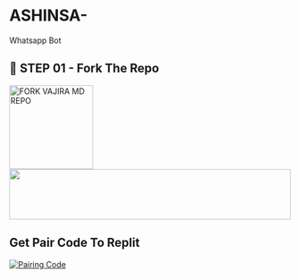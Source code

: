 # ASHINSA-
Whatsapp Bot

## 🎀 STEP 01 -  Fork The Repo

<a href="https://github.com/Dilshan841/-DILSHAN_MD-/fork"><img src="https://img.shields.io/badge/Fork%20Repo-blue" alt="FORK VAJIRA MD REPO" width="150"></a>
</br>
<img src="https://i.imgur.com/dBaSKWF.gif" height="90" width="100%">
<br>

## Get Pair Code To Replit ##

<a href='https://replit.com/@ashinsad459/-DILSHANMD-/' target="_blank">
  <img alt='Pairing Code' src='https://img.shields.io/badge/Get%20Pairing%20Code Replit-0076D2?style=for-the-badge&logo=opencv&logoColor=black'/>
</a>
<br> 



